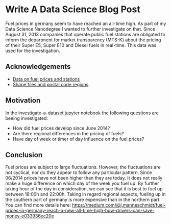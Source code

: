 # Write A Data Science Blog Post

Fuel prices in germany seem to have reached an all-time high. As part of my Data Science Nanodegree I wanted to further investigate on that.
Since August 31, 2013 companies that operate public fuel stations are obligated to inform the department for market transparency (MTS-K) about the pricing of their Super E5, Super E10 and Diesel fuels in real-time. This data was used for the investigation.


## Acknowledgements

 - [Data on fuel prices and stations](https://creativecommons.tankerkoenig.de/#)
 - [Shape files and postal code regions](https://www.suche-postleitzahl.org/downloads)


## Motivation

In the investigate-a-dataset jupyter notebook the following questions are beeing investigated:

- How did fuel prices develop since June 2014?
- Are there regional differences in the pricing of fuels?
- Have day of week or timer of day influence on the fuel prices?

## Conclusion

Fuel prices are subject to large fluctuations. However, the fluctuations are not cyclical, nor do they appear to follow any particular pattern. Since 06/2014 prices have not been higher than they are today.
It does not really make a huge difference on which day of the week you fuel up. By further taking hour of the day in consideration, we can see that it is best to fuel up between 18:00h and 22:00h. Taking in regard regional aspects, fueling up in the southern part of germany is more expensive than in the northern part.
You can find more details here: https://medium.com/@j.manneschmidt/fuel-prices-in-germany-reach-a-new-all-time-high-how-drivers-can-save-money-e033936ec20e

